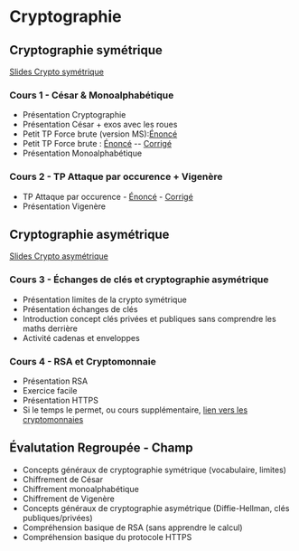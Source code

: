 # Cryptographie

## Cryptographie symétrique 

[Slides Crypto symétrique](https://docs.google.com/presentation/d/1Plpvb6Sg83trGAN6-ycAotzNH33uwxLqG6sexaVzXr4) 

### Cours 1 - César & Monoalphabétique

* Présentation Cryptographie
* Présentation César + exos avec les roues
* Petit TP Force brute (version MS):[Énoncé](https://notebook.basthon.fr/?extensions=linenumbers%2Csequenced,romd&kernel=python&ipynb=eJztWety28YVfpVTeFqSMUVZkuMmtKyOo6qpO3bsyo6nM6VHWgALYCNwAS0WkEiPZ_oonf6K8hp8sX4HS5AgKSvypdNb4LG42N1z9tzPB-CtF8g0LbzhX996Y2lFKKzwhm_f9ev5EzvJpTf0xsKchdmF9vpekZUm4Ln9UFVU2EkqH428XISh0vFw915--dAXwVlsslKHW0GWZmaYi1xMxEWi8ocjjw5opPeTvQWt2xMkGQbCypF3QPuKglQUBVYjQZHYUjrKQCqMEluJCkOpsWRN6XZvqwP6jfaL_CEdS8h6XkpS2posLAOrKtksfhjf_e1kr5Y1P6BDSZEKEiUNycKCUlnKYQma_WSNpLSkAjeppEJZSfuCEiMjsEqszYvh9rbOrPSz7Gzgi8ImmR5EZpuPUOOYChM86ty0EQJLW2zLSIbyy92dr4Kv73312_tfP4h2HgxyHXcWlvQzE0ozpHsPKVRFnorJUOlUafmQYJVYaSzRl_AQJVLFiR3uwV2sfmpB_Y07ceRtQ3VxMKB93xyMNOEa6ZeKqqwsKO2ISk4pKytpLGEcUKlJlGyF3GSxEeOx7FOQ4Yf-VOYTC5M1SvUdD6PgoCmFkozUQQZHYQ-mUvwvyC_jojn7tSxVmmJvkDoatvKtrRvAMUpqVoakpQkFCayAs4KlN2d_Z5UUZAlL8rPSZppG3vOyMsrAMk3kbAROlKUw9Y0hicjZznmIRDlgK3rv-h-aZHfoMFFRZORYakvFZDy7srX5aIueSii0XIQKh7OrQpiRHunfC12wmtA4V7BvHz6A5UWaZlioMmWci5hudjVng9jWBI_BguzUsSwKETeHzK4oNrN_gKcorz93MNIfoeFmJbBSpJs1RExLI1352HBGjjBS6a3qw9GlNIGCFjvU5PdIP9cUQR6NpC41YiPTKBswwmkoA5HKk0CYLv73qb7vnZ6XikMXZpSc81gSgZ39iBQ4xfi0NqlIYbEuwisWZZDIHoXsEsRamifCRziGHdjY7WQru7NOB7VA31uVqgLxnoprpTmlbu3DFPkiL-U454E7QDaOFQrywDktFj1Xs-DLPNOhYVdecuIVvFgguVQltJXFsBZip0d_RlKmrKPl_M58i3SyW5ClUJQ10kv6hs_Za9mhoN-N9O6t6f_C9Dv31hmsRxM7tLAy9IaRSAu5FlxBFsp2YIUyouv9N3RFrdPpkBv9oTExOzaXZly7B-JKXRu57WHeUkhCc0EJ5PLBEePY5Bmqv1roNbuS605vqin_fQGe49mPlpWdS8QXjqJuYU0P4-HG2R1wr2RpG9OZJWGtG3XR93qOcBFbyz1u9BqEHAbSctCzmF2MMeytCXIy51mLsy5Mo-Q696N5PLZYHRwc1OIFc190ZKdPu73lhk7QuWG3xu6d9u5xaze8uLD-icDvI0IX7I48MfJ6tLjutLxTUkd05q4RZIUPxR6_PHzyZMmIveAYYTRIswtpur3eKpvaGlwyx0qXRVCm8v08nd2kkc6kEsyDxHS7zVlbc_dtOTV69GvafUB353eOh_PRBitO1TtYhNFFIF1NGAwGlINtlXHecWagODudWimBXX3eCv65QdzAaC9X8nKZ2picZ-_Ia2gcP4wb8hY_JCLqUlCypU4ClHHrDXWZpn0PLTYvLQPONzc3CyMu2un8SaWIzfdMzAsfspcL3KfVpk2Om9VKxKym5xspzvIMFvLe3Kbl46JDa9K7kAf-rEs2oyREGW4Hy-u_qNvu3q7ZOlhxEkjAie64iE_mMwCUqeydrtRnbm4L4NKCK0jIsm6faGV1yXJ76nxlvq7DPm3B1abxzenkbUTpA1GrYo5zkfEBt3vd4YeDXPC8hrdaaVPPQppGyuYEBgkqUKxAzSLIDCKM23MtUBshcBzu1Y8fTk4U7p5T5hUmYYQQDGdXACa2oBbdD2WBxoFO5XqWg9oQhTk1kku7IlwDCWdX14C6z9yG_5_r9tw4N8fa7eDKR6fDLTBJS6Q2GFh9QGjBDEh9LRChbhNv4eIZovdx6IRFWih8nVCtBKufUlfkCJGeWOAWifl8oTVL_gF4pgEowPdlApCy1wYpU4nCfx1QcX9XFXhEq6tRZpYBQ0q3XTCso5mbQiL4SbCNycpGf46u5mQVtXj9CkdRh3kUoozcE0SRAzkUS4L3RP5qGrtVF6KrFrveR2CwNnP32pxoqCVqy_CjGa4SriTiCg2fyPjJPXGJpkK0HppGem7Sk6WzRh4yzL8stSnpTJiS70JBvvGry4uxGXnMtMFUz9afo4E-AKLWuPZcPZgH6CMu9fDR68dPj74_ptnf6PCPj7_79uiYXjzH_aujl6-OjpdHzHMG7l_E-JDPaPj1lkq0Y26j9KyKtEK_rk2rRziFNg74V8LAdu9adMObkJ6juLbF_QLnPhjO7S3h3HtfVfwcluMs68iGYw7TB7OrGvXUJhKlzcbIx6J-pFn6q3beoszRKXqf1PElXaZjUvLSx7C6HI8vKdb--HTAIr7OVt5OovoDe9oaM_UX56CS1q-zulH94oShqZ-VLGqf0Imwva6VHHEFt_dC-XXttCQifpno3iXOS3KUqfr1G4-hAL8tfk_s1b0pwDOIdMEsIlUXoAarwao-mpVb7fNxX2ADNskv-u-DbBuhWwQmQ9YAsbFX-78AuH8LgNvs-J-131_X7Qdoafzqqdv7j234n7Pdv6_B31m76MXx82-PHz97doTRk-8On7x4_JTWN_G10pHvXY8EbixAH40EPle7vgUy-NnOTput_ZfG_r_Z2O-3voocz67KRXOHgWc_jdtdtNa3_fGo5YTmhQo_YKG0gbFv0EJrp52enoK7x__OzVRXok_nJqJJRycZWovGqDTcTv2EsokWeVnFNNGU62mgLbrPSF_A0FrGldTVgJRfRVtx0ifMRrpCPU4MxQlNOzqGqOcRMMBFh_cyEXMqfGli7F-ZnPoiZvaDmr3gagtekJBlwQ6_Erij2AfFJIG8vrCxmQZRDTFAMtUyL_mrEE2gTmqSMyqqMwyjRNIUv4ERkTER5I-0iEhWRrDwknQCzqUvoz7VK8A4kJu_myao3ZTJpIqZyiSTPlUi94WAuhND535EuZ9IthsfytbEjIRF3EGxrKIYiybm7RfYSgH_mUIL-AxG9adTw-oLnNFows3VWC3Pa20EFOr4wDIJRSxtmFSwwjRjRwinLLTgH-gxN1OUQwEtYgKUihhLFROYEQQQJEy0OIfxtZSV4hNqz01NHPNpbKxYuwNGmrX3Ezg0ZtuXPmwKkpjcPQyTcuDBjjX_gYuqOsQ-7aXV7crbm_7KCWfSaHSxXAZ8N_8Af6LFmDm-cJ9V96ir8onbyUU0FToukTHY4T68Ym5O4e73vHeQVfvIIqBUb3h_eXMC-JMZb7j77p8XgZcy)
* Petit TP Force brute : [Énoncé](https://notebook.basthon.fr/?extensions=romd%2Csequenced%2Clinenumbers&kernel=python&ipynb=eJztWOlu5MYRfpUKF8losKPRtd7YI60AW_YPBzYc2MYiQLiQmmSR7IjTpPqgNLPYdwn8y_Jr6MXyFTmXNHtvYCSARxiRfdXxVdXX3fMySrmqXDT558toyl5lyqto8vLVqOs_97OGo0k0VfYyq69NNIpcHWwqfSeZbsn5WcXP4qhRWaZNMTncb26OE5VeFrYOJttN66q2k0Y1aqauS90cxxGdUmxOyqPV2n5OWtZ4UZ7j6JRONKWVcg6juaJc7WqT11iqrFa7pc4yNhjyNvSz9_Qp_cUkrjmmHxm2XgUmbbyts5B63fJy8MPknuyVR52tzSmdMeU6LTVbYuexUntqgATd_eYtUxXIoVExOe2ZThSVlnOIKr1v3GRvz9Sek7q-HCfK-bI249zuiQo9LcjZ9NngbRNhMHu3xzln_NnhwefpF_uf__XJF0_zg6fjxhSDFZJJbTO2E9o_pky7plKziTaVNnxMQKXQBkP0GSJEJeui9JMjhEvcrzxWf9VrjKM9uK5Ox3SS2NPYED6x-UlTWwdH1UC1PKc6tGw94T2lYEgFQaGxdWHVdMojSms86G-hmXlAtnRq1MuwGgGaU8Zk2aQ1AoU56KrwdZSEwi11P-egqwpz06pfIyi_N7opAqPZiDPEnmaUlkAButJ1NO_-LS5p2JIFSurga0Nx9ENorbZAZpk5W4mT1xWgfmtKInP2GnlFoZwKitGr0YcW2SM6K3WeW56y8eRm07tb38FHu_Qdw6H1IFw4u7t1ysYmNl8r48RNeNxo4DtCDIC8qqoaA22tbR8iWXd3uxCD3DaEiAFBCeqUnVPFUsndLRX27hfIVOFNej_CwW0i8KyqbQpR82C5Z4-tWDTIIl29Fz18c8M21XDigJblHZsfDOWwx6Cmg0Fq1AasAQwuMk5Vxeepsjv4jqhrDy-ugpbMBYosJY8hlfq7X1EBF3i_6BBVFQDLJApIr6opVYIMzAaAtR8VYHv5F-POiJ_BKzzfrZCQHbH00xCTSWwOhlQpqPJSZV8J4kcbWl1sDjcn_EMmHOzfn7EdHMEHKrNokqvK8YNYpXXGm3HKOKfXwzHpKaKp3bnC8xmBhHbiSMXRkB5Jt-7ARHkN1GABiSKvEkD35U9n3367Xg-pi_V4G1f1Ndud4XBTSIe2pOlUm-DSABlvlNj7z5bPe8MhOi3tzs5S027vAJ6d7UP6Mx0-pceLVi_DskdibIkSPB_R81rgFqQo1bsZygU1FpvGYu_Z2UQrjsbjcRyNCI8hQbQ0pQz4htMgnp2nyHUfTUyoqlEEGmqCl035xVbQVCH9UWJZXTY1NEUv3odH8KEzb6vHKFkkVZdiQr2AEc3x-vN_VMOH6xL-uQ7_gjmu35GQDe8sYmF-2SQXqTUizG0V9klAykaB2IT-ZgBH9oYNjtxgRmCJPWQsBny3SAQXdCuLG7ZT9su1XSGDi4W4F1W6KvI3yh3BmKpkYBZcT7Xd7mlEkzFK41Qwp0Z1yZ-CbsbYK5Qp0ImOFipFQdjgG9nreg977V4oBw-kG_bdCl8R46QAnE6kDQ9wipK9vtufUUNy-lnok1H0LI1e-QJL_ht8szD6Ge2LtNhMXbHYC9EXR4AruQnGBrpUNkgrU5TYpL25nmJflhV9IcbR9w83sglJMa4FDhfyv-Z0pWEwkM68tuvix5lyY9GkY7ewiuvGNgDUF6iIDOERnW-I-ROk00DWOxXyDnh2jUqFp2nxeQ153U_kfnSRztA0XK5cy7jnEQTc73j8Gla7L4MRpslHiNvE_vl2Hk4E_JXZ22HaSKR1pFaKulj9QZ2fSJ1Ha-r8smNM1PHdb9MFiYEinPCRkdJXq2R-DUe-m0JwNainysuZteOwnnk-llS-rzOda-G9LgrcnXoebsGkclTqVRjoqjdQ7OutWyXh20yECSqXC8LGQhjgQuWVd1thfkBsiG5qa7iFDonBO4juAa1BN5vihm6qKWm-SfDa3kynN1SYZPoxtPaQSH83mhtr1x18d4b_i0z3-zHciD6A2v4gtk8kticb97of724BZKXlnHSf4LYOXxuUszrB4YqAuoDMxILdJF7m4uICgiP5u7Jz06oRXdmcZgNT1jivGbwFW0JeUlI9M6oJbUEzHLfMPDUep8_YXANjw0WL--OYdNLmu0U5IvTmpsUVq7RUlDQfmKKw6ioH6V0PZK4sEkkuYVtg_r3OeaIKET_uxCupVciChWILZiQg7SsITrBiVsLeRPnCztO841QsmRtuglxpaQZ3Kltekmsv8ZqDA-d4plbl1uawPzcqJ26tEuOZTAnJIeF8RN2IVWK3_OZTovap5rItZJUtZyPsHU2iFNydgfqTnJqkZMFNlAqa6GEg0isquM0LDNpCpl9jKqXybw4vEDOAmsznVtxX0LH0RG6H1hu-6rxRcGiQMF2VlIu1WdkChXktgVC9s_BCHvBjAVPewAGjCtIWd95g2M0AIxbAkKw06grgG-ZWi4YucnNbFKJNwCpMryA24n1SIqCFYB8SYIolBfVtAFNJ4gHHTv64z6ouxT7t5Px-FPJidE_DJVsDMmw4ldbix8Nzo6Yi8e_9T0JHtKObWT9zCC0VLhsBFYMZ_Y9G6Fus6NtH0SvYahJUEbbXaPJk3TjH_b220eTw1X8AjnnnTg) -- [Corrigé](https://notebook.basthon.fr/?kernel=python&ipynb=eJztWetu28gVfpVTBq0sRJZjO5tuZMfAxtsfW-xii91FUKAM7CE5JKemZui50JKCvEvRX_W-hl6s3yF1s-VN7Kz_FLUCmeTMnNt3zvlmqHyIUllVLhr940M0ll5kwoto9OHjoB0_89NaRqNoLOxFZq50NIicCTblseNMNeT8tJJv4qgWWaZ0MTp4UU-OEpFeFNYEne2mpjJ2VItaTMVVqeqjOKITivVxebiS7dakpcGN8DKOTuhYUVoJ5zCbC8rFrtK5gaiwSuyWKsukxpS3oVu9p07oTzpx9RH9JOHrZZCktLcmC6lXjVxOPkzv8V552Ppan9CppFylpZKWpPOQVJ5qIEHzX72VVAVyeKgkOeUlHQsqrcyhqvS-dqO9PW28TIy5GCbC-dLoYW732IQaF-Rs-qb3qYVwWHq3J3OZya8O9r9OX7_4-s8vX7_K918Na130VkgmxmbSjujFEWXK1ZWYjpSulJZHBFQKpTFFXyFDVEpVlH50iHRx-JWH9NvOYhztIXRxMqTjxJ7EmvCJ9c-KGhMcVT3RyBmZ0EjrCfcpBU0iMAq1NYUV47EcUGpwob-GeuoB2TKoQafDKiRoRpkkK3VqkCiswVCFr6MkFG5p-50MqqqwNq06GUb53uimSIySmoMh6WlKaQkUYCtdZ3P-Lw5JwZcsUGKCN5ri6MfQWGWBzLJytgonNxWg_mRJonL2ar5Fo5wwitHHwUOb7BmdlirPrRxL7clNx_Nr38JHu_S9REDrSYRwOr92wmLq1Firivl1rGP9rdCOI0bwtQLUA6QDSRBVZTDRGGW7bLGK-fVCI8pcE5IHMDm_Y-mcKJb25tdU2Pm_oVOEu12I9RfEus0JXopqm03ELFjZEclWWmoUlKruxRR_mUibKgSxT8tOj_WPmnL4o9HeQaNKjAaBAIPzTKaikmepsDv4Dqh97p9fBsVFDBQldz-mROrn_0EznOP-vEVUVAAs4yyg0qq6FAmKMesB1m6Wge30nw9bJ34BxcjZboXabDmmW4acjGK936dKwJTnhnvLiB9uWHWxPthc8HdesP_i5ort5DA-MJlFo1xUTt7KVWoyuZmnTOZt-Ok2HqOOLmrjzgSubwiEtBNHIo769IyHVYsmWq0negtMBHmRALtvfj797ru1PLQu5HE3rMyVtDv9_qaSFm6u07HSwaUBOn5TYweAtPKsSyRUp6Xd2Vla2u0CwLX1vU9_pINX9Hzx1Omw0qMytlQxoM_onWG8GSpK1W6GfkGTxbq22Id2NtHqve0N6LDfv3Nugrn9FzwZc2vIiUwDB3uWov59NNKhqgYRWKoOnvfs91uJFAWPR4mV4qI2MBC9vw_N4EOn3lbP0cYotLbsmJmBLB6H68__UF8frNv6FxP-CXdct2GhQD7b2Lwx8B66qLYBYW0jsI0CUqkFyI4pcQpweOvY4M0NtgSW2GKG7MD3i9pwQTUsXEs7ln4p2zY3-Jl5fdG5q8b_Tb0DOFOVEpgF19Fvu7lqtqS1UDg0zKgWbT-koKAhthKhCwxioIFJNhA2OIi3wi7CzrpnGsIF5YZtucKX1TjuCacSfkYEOGTxUaDdvtFWfDha2ONZjCydXsUCTx6DgxZOv6HXrC3WY1cstkqMxRHgSiZB20AXwgZ-ygQlNmkmV2Ns28vui6Mfbm9tI0gD25W6_kL7tzJd6e_1eDA3ds0GOHBuCI1augurrG5sDMB8gQnrYGJR-YaaP0A79VjeiZC3sEtXi5SZmxafO9jsFiF304tqhqn-UnSt5EZI0HBz4PkdPHdTh0SWRl-gjqNegv9uuwxHjP7K7e08bdTROlUrQ0_M-RjMebhmzm9awkQbz38dLzgMDOGYjjR3vlhV8x0U-XkGwYuDGQvPJ9qWwjri-VJO-cFkKldMe20WZHsQur0pk8jRqpehp6rOQfav825VhJ9yES6InF8fNgThgAuVF95tpfkWryG7qTUICwOcg8_w3C1Wg22piwlNqjEpOUlw20zG4wkVOhkzqz2U15jCVlwKWCzvEDsHr_gk1_X2nczHE4_FfrcZcKhce0re6X-aBB-NCL-MDNfyt4jwwWTYnnjvSYgDegATPvHg7-TBlxtvhj_NrwFkpfhUdZMPt45qGwy1Ou_hHQMNA52JBRlyvvT5-TkUR_zv0s50IwZ0aXOa9nRpcLrTuAu2hL6kJDPVog5NQVMczvQs1R5n1VhfAWMtiwZvoENSSZPvFuWAMJrrBi9ppaWipFlPF4UVlzk48qrHa1mINblE2gLrbwzOElGw-mGrXnATQxc8ZF-wIgHHX0JxAolpCX8T4Qs7S_OWgiEy07IO_FJMU4RT2fKCXHOB2xyUOcM1tSK3Nof_uRY5ycYKdl6SLqE5JDIfUDtjBfvNPyCVIAQysmwKlrLldICtpk6EQLhT7BRJTnVSSsaNjTKaGJFApDNUyCYvMGkLXn6FpZTynxmiQM4AajKbWQ5fwMYyEn69tF7LyzYagYB6iaTLknL2NisboDAznAjRBYso-II4FjDlNQLQoiBl8dYctHRTwAgBOJKVWlwCfC1lo9hCm7mZLQq2xmAVujMQa44-KZHQgrEPCTCFSEHdM4CpuPCAY6t_2FVVW2K_75x9a_95qtWnWn30WtXLan06vPz_Hl76m6puPNw41NzvSPN-cIPxLqTViLOWKT8t_mfkTIsxM9zfuh-5D2lH1dNuJVupUEsBjmJF9zM4xhYS3fNh9BHcqRNUEt4OotHL9cPZWGljo9HBx_8C5L-Piw)
* Présentation Monoalphabétique

### Cours 2 - TP Attaque par occurence + Vigenère

* TP Attaque par occurence - [Énoncé](https://notebook.basthon.fr/?extensions=linenumbers,romd,sequenced&ipynb=eJztWmty20YSvsosXbuSHYkSKVu2accpSIRh0IIESSApMnTZI3Aojg0CCB6K5dhVucb-S-2P3Wh_7CV4k5xkv54B-JAcJXaSqmzVKqGJafT0u3t6ZvhdxRdBkFYaX39XmYiMD3nGK43vPqwp-MvsIhaVRmXCkzfD6NuwslZJozzxCfZ4KM9Zml0E4stBJebDoQzPGvXN-O2jU-6_OUuiPByu-1EQJY2Yx_yCfzuW8aNBhT1hg_DxeGs2V-P44wgPPBODyhP2WDI_4GmKtyPORnxdhqMIU3ki-fpYDocixKssyTX2hnzC_haepvEjdiQg6ze5YDLMkmiY-5k8F-XLT6P7eGO8pWSNn7BdwUbSH0uRMJFmmCkzFsMSbPrvLBEsyFmKQSBYKjPBHnM2TsQIpMZZFqeNjY0wysRpFL2pnvI0G0dhdZRsEAs5OWNp4n-5chMiBBZZuiFGYiju1WsP_IebD-7ffbg9qm1X4_BsZWbJ0ygZiqTBNh-xoUzjgF80ZBjIUDxisMqZDPGK3YOH2FjIs3HW2IK7SP0gw-wdzXFQ2YDq_EmVPT5NngxChr9BeCzZeZSnLFjh5-Idi_JzkWQMzz7LQ8ZzskKcRGcJn0zEGvMjfLFWHl9kMFmp1JqmkUg46B0bCpaI0I_gKOAAFOCTstP8LC15d0QugwC4fqDnkJV_tXV9OEaKkJRhImMXzB_DCuDlz705_YFUkpBlmLPTKM-ikA0qB_l5IhNYpoyca4EzigKY-saQRORsxPSIRHlCVqx8WPvUJLvFdsdyNErERIQZSy8m08tMmY-tsz0BheYvJ1EY8SAe81PgEMogHITAOc0zMjV0zhJ-zmUAP3GFoEKZNJ9eFoQScuZEpCk_E_CIZJyB2PSyYISH0uM3cmYCITHkccbxFsizwCBWr2FyH6Sml9VB-BkmuV46MsGD60WHv8sToevNNe_FiDsZ_KqCYr4ViS9hvRorC4Iy61ynNJfnpGgsEmhyg0H9CC9YKgLEWEAUJKSIxXX7rZEBkRghl5gJ0gGHApg7XHJ5VcsiU_FuPVBGJ0YXNAGIATGcxEixYQKKcS5TlsHjCrl61fCkO94NKw0ywhU3QHCxHJWeeIs6B08uqDoIM4K-LMbsSyQS_de12VG727UNm3VOOjtt9-kJ89oHHdZpHxwenzg2O3Bttt928e8x_rH1NNLtFjOUXWBWx2i1j3fbeyYsSjZSkadKcConcSBHkiQIJJR4yctJJIKxs9s0n1rP7NbzPWf_wD08Ovbane5Jr1_ycIkKagNFbiCyLFEFLElEGkfhEPxKMBvyECVwiUfJs9Baq328f_TU7hmHJ3vPuztuu7_7rOMceFaraZY8tamGYjaN6qAkX3Hl7TFH2Vb-5gn3s-mPxD0KfXKrmju3_PSytPyMXGn7sFCQJz50TBeJxTxZHAbzkqhrO5JzFCWl4jJkS85tEGGqabew4magDWHPEy7hDHDWk5BeVGCoWMz5LNeJVV6tvrutKclRwawqU4W1ervB5n8aqWTpj5GVY0GmiiOsuRIptSrDoXh7W8U-LwUvQhQBnBTe42zZYdU5ZUUAtruCoMCrmuDtOfaiRAchyzOJeVRos4KQik50IWTPBZE-EkQLMmgkciVkFjNhSsyvFekXc_yfkYa_xlqmi8BCAM1DRi18nGpXppa-WUy9XkxqVaNLutdj7CrkiyvS67kiSCle5uLNTRGuUITEPL0xSiYog6iuebauuy1KSGSmn-WcHP85Euq8IDuNKOzFQloJVaYHIZXnbHUp6m8vQ2dkbxM5FEjxVvg5ifQS6RZmlUaYB8FaBZ6I84x67BefvtxBxnOoTkZAloequC8sL5C7XF7KdehVy2bPT1q2eWAzu2s_Ne0W81Bk7efMfr7foe8Ts3dinjxnzRW713vaObFfLa_2aqFSS3258ryiAqZLGpUxKnBlaXtVJfWPBC01aNHUujOk5Q1iTi-HVKeREqof0AuVyotZVvozDX7bovQ59q9k_IzgldNE8DdxBBNXXvyatgx_bDdLgi-gHXRQGqkKHuYYVud__0MNTn3e31BiyIlIaJvzM4G32NcsNYfBx9rSxd5GpTPWsoyhaIdCNzrT_-g6oOJNjFRI3bmzS9sIWueTSIVScq2mquD86s4dJTPVCNX0ZCozUhb5fp7QJgPPq5AwJiEoQG7rVmphyS_KsriuFYKXaBFdnugtA7kQoGKl4eEZyIwSHk7_xWkJUEKqXoxWHdrmLEo86yw45FKK7qoy6FPLLfTeskyiIqer7PO6vOsN9p-9z_vMFm6PJsEeSy4vac1BoPb15hr73f5_obnvLvRuV9qzX-jOPrE3-6WebN4I_LF92ceboE9oy1aR9MiHlBAQ0RPUzdTPg8X26tYNvdtH-qbl3m2G8Ct6Nzuk7ehEV_JgRUWLCpYliRfTNhML_dqVECsatJkk1998wWpFzOve43qpulqbUu13SS5HlTkTq_Xt0gm6IbnaJL5Yg7sbg8radSFe3P6DOpUOne2o06GFJYMe8DqmtuIjvYpaBtShULkQYMcLCrOlANMa8NarV68GoWv1WMdy960mHnq213J6PavfZA6aGINZfbbvuJbtMcJz7KaHr0PHdk2jx7qOxwy3B6RD55DmDMKu2QeKQj60vLZj9HtsBwPXbhL9FqYf2BZD--T1HdewiFzPNJpopBQpmogtnWlrIQbhDhED-5ZnYjJrWp5nNE0Dj4vTrP6-0zH0nK7l2gYr5tGrvtWGsKZ3aDVNzzgBUavpYG63Yz1jS-q7FknYhlisBd16Dus7oOr0uxazmhpGAhqY2usp0W01Synes12nSYzbrI3XjuvQJDVuGT2zD8marGO22-CiFFQEXea0j4ymQe_N_lPbc5izb3VBEvP75pFLnIiQtrKjJXYwxek34RLI4DUNj-3YILfb05Obpq31IQvsmV4Xg0FouNqWO8pwMBCz2i3MBiEtigURIMChRYFARLRDWpbdom-yqaO8bymrKxFhgrbVbHqOoaLG6FlteiAJIHKTXMwczRfcyHEQw8LLHQonYt02dZSAXssy-hqduHo929mBL5SsS2GKKKMJhZqQvUlhA0N5nh6ToIOw7zRtMFQBaFj2CXjaZOamVerrdYw-24N0-6BGc10HcULmViNE3Z7Z34EEBsj1LMwq4nEhEAuzULj3DUvzUJlSMlFO7QCEUIDkzmGfdCWaCE_XAmtLZw2saR3YigokcAuFS5pND0lnwLxLGriOihULzNUk0skEA0VeC4y4a5KYXl95A_L2TSWeZ-4bFNvwCLS1XZUWKuf0lJbZ05FZpFlfRe6-dnVfid-0-jvkYZuhJPQJSBEFp-05XcPVsaDi5NAm55RJR3G5T-r0iQbrMp2SNjh0UXmUkPsGLOPs7blGVwkB1p7y5SBUWdRjR5brGogOeFYXCbNFOUjIfbN95Fm2Th1i7ypfFYo4XcwqQnbH6feWRNSGBbkyGdRgD6GtJ3jWoeNRXHZVLlvkl6ZV1DmjrZ61e53CVDskYZee4F0PMY9AMNwypcz-ocq3EoFcA78cIqYXsCgui5L96fvCn2vfr_fr4v9bxz_L1nFraesYXzmvmO2c_Cs-VfvFm_dSa2xEXawEhvRl0Qb-9P3fx-hrygN4tUFjGT8NBM_L1iJlDX38-ZevX6yWF0VnEiGRV8ciRcj44w26_nuZyhSb1KHc4HRZCIx0vS7D9WG0sb6R8G83SJON3eQiVgxj9OEbcoKYSzeUEC9HCd3CfaVv2r4c8SDVB0Lv2RG0Ye_Z7rzNfq8Om324nrqg94ywGuvLf-z9VUjjPSu_aUINE018avVqbfOv7D3B6hgf43O_WqsVoC0Mj_DZrt57WIDuYuhpUIl1D0NDgbZKrG0M9xRo834Buo-hjc-96sN6AXqAYVuBNkvQQwwP8LlbfbhdgGqbGO8r2N2Sfo0UaOKzVd0uGdRIgV0Fqz0oYaSBg0-9ul2yqJEKroLN6ZEOFhmkWt8qYaTEjoLV7pYw0qKjYaX6NVLj2RUY6fF0GVYnPQ7x2axu3ythpEdPwe6W-tZJjxMF2yr1qJMeLQ0rZamTHs8VrF7qUSc9ugpWK-1SJz36Gqb5FkmGkpFmPNNnBvNtCu28ArTT-jR6eqkv-ZAeJl0q6ePe4_njER4z_6fv_0lUzZClgp1ydeVEN60-aAq9j9FNekynGO-unb_MrqUoqKldr1XZcZ6og9qRvsIlnJjH2MOqyy3UA3U5OMwZloM0D6CKKgErYnYctcZQliJf0tpxg35q1uy4oDyc-RhiccCjNs3FUQmw6tMfUUOWcdfUyiRD7Jr1IQwM8DpPv8lX9LH5BOV-Ab3KdgWgykTY0YTFEXUiJlJl_bUjnzpmRLFcWBWXda8BZ6vK2vpK4V1xnU4HY4QIDy3pHGITPYmGciTpoLY4LsECMqi8oi2-XmKoaEoKmV_ccIH33Sr9kCIOuE_MP3JMpk_p1EFFCu7Ty2-o6ga0pi_cHPzG46c_aJ961VfFpccVl5F6PI6T6C2KPf2IpMqm36u4lepML5j-sKb0z6iYE0KKQPGxrKXquaFWQySC-Rb9Tp7Nfa1DTwWB9hpenUdZyRTZIdXZSHHxOztIodOt4jygyoyM-Gowy6L8tTpDOuP0AxAqGgUiA_3R9DKhXiPVQbVb9BrvKFey6T8yFJLy5DaFRFg5yd36lxpiHiJaWzgEcYGcWJGBxknFBAvvDFVf0JBR0d1MpGoAolxZdxjlhFlesS5WFN0FJjM7IJBV1BYHoiqH6LZ8uHzlsXhRdXOowf9-EqEw_J6h92JtieEbkYQiSGPh06j4Bc7LkE-IontBv0zBorwq4wuNSQcxquGBKsCIFQZgxQw93qp8gKzh6ShKEIeVxt354CXMGyWVRv3DfwH6qbvT) - [Corrigé](https://notebook.basthon.fr/?ipynb=eJztXOty20aWfpVepmZtJzIlUjeLcTwFERAEGjeBACkydNkQCUpIQAABQMVy7Kq8xv6bmh-74_2xL6E3mSfZ73QDIikpTuTJViW1lE0BaPS5X_rgoKmfauMgivJa69ufarOg8Cd-4ddaP33Y4OOvi6s0qLVqMz_7fpL8GNc2ankyz8Y09nwSXrK8uIqCb0a11J9Mwvi81dxK33595o-_P8-SeTx5Ok6iJGulfupf-T9ehOnXoxp7wUbx84vtG1gxZ3yR4MQvglHtBXsesnHk5znuTn029Z-G8TQBqJ-F_tOLcDIJYtwqsrmYvRm-YP8en-Xp18wJwOsP84CFcZElk_m4CC-D6ubD8D7fvNjmvKYvWDtg03B8EQYZC_ICkGHBUmiCXf93kQUsmrMcF1HA8rAI2HOfXWTBFKguiiLNW5ubcVIEZ0nyff3Mz4uLJK5Ps00iEc7OWZ6Nv3n0qYlgOCjyzWAaTILdZuPZ-GDr2f7Owd60sVdP4_NHN5o8S7JJkLXY1tdsEuZp5F-1wjgK4-BrBq2chzFusV1YiF0E4flF0dqGuUj8qAD0oaA4qm1CdP9FnT0_y16MYoafUdwN2WUyz1n0yL8M3rFkfhlkBcP5mM1j5s9JC2mWnGf-bBZssHGCA-vM06sCKquE2hA4shAGescmAcuCeJzAUJiDoQifnJ3Nz_OKdi-Yh1GEueNIwJCWf7N2xzBMGMQkDAsKdsXGF9ACaI0X1rz-G4kUgpfJnJ0l8yKJ2ahmzS-zMINmKs-54zjTJIKqP-mS8JzNlE4RKC9Ii7UPGw8Nsi9Y-yKcTrNgFsQFy69m1x8Lrj72lOkBBFrcnCVx4kfphX-GOeWUdpJlAUIAVsU_AJzNC9I7FFBk_qUfRjCaL2aTX5Marj-WWDOy7CzIc_88gHlC5jNgvv5YUsVJZf5PsxHAPyZ-Wvi4i8k3XkKkvoP-x0B1_bE-ij9DP3fzSBH40d0M5L-bZ4FIPndMmcIJw-g3ZRflbZCNQ2ivwarswNW6kCmfh5ckaBpkkOQTCh0nuMHyIILDRYQhBBdpcFd_G6RAREnsh4AE6siHAICdrNi_LngJ8-Dd04grnQhdEQAmRkRwliLeJhkwpvMwZwUszifXbyueZMe9Sa019aM8uGUHcB6s-qgbvEXWgymXZB3FBY2-Lq_ZNwgr-tfXmOP1-5qksd5p79Czj06Z61k91vOsk-6poTHL1pjp2fjdxS9NgJFwXzCJKwZ6NaSO1217ugKVkpK46_GEnIezNAqnIXEQhZDitV8BEQvSYVtWjtRjrfNSN0zLPnG6rtfrnw6GFQ2bsCBTkOtGQVFkPJ0hjvI0iSegVw2ziR8jIa7QqGiWUguxu6ZzpA2kk1P9Zf_Q9obt455huWpHViqaQlWT4AaMsmJIxvK5uS98JHFucD_zx8X1P4h6Eo_Jrhx2ofnrj5Xmb9BVuo9LAf1sDBnzZWSpny1fRosEKTI9onOaZJXgYcxWjNsixJThvsD6WwA3mL3M_BDGAGUBhPiiDEPZYkFnNVE89uv1d08EpnBaEquHOZ_1-EmLLX7EpIrk-AJheRGQqtIEKzDyHXscxpPg7RPu_H7FeOmicOCstJ7PVg1WX2DmCKC7WxP48GOB8Mli9jJHVszmRQg4yrRFiYh7J2oS0ucSS_c40RIPYhKZEjwHN8xUM7_lqF8t5v8CN_53WNlEFlhyoIXL8GXQp-RV8IXwxqe-Ww5qnqQrvHd97PbIV7e4F7ABEkprmb2FKuJH5CGpn3_SS2bIg0iv8-KpqL0oIBGZ42Lui4Xu4RyKuCA9Tcntg6WwCnieHsWUn4vHK17_ZHX0Bu0TQocEGbwNxnNi6TXCLS5qre3mRg12SOeFqLfFeZVWczDizwBH6HD98EQZIx22LV1XVIV1ta5hmTJgLa_LupZ3LGmuwjxTYYeWid8Sfimcz9ifCfoTMFT78OrhqzA0dwmDkGmQe2K-5iytetBmtepVy-ObjsZennY0xdKY1teOFK3DXEikvWTaS7NHx1NlcKqcvmTyI20wOOqdam9WixC-fvIKpFoQ31BaFYmWkiul3SrhvqmTUZyAVkCUkXw5nNCqCzavP05o9UCg8jJFrJ88Wm9yxfhGgn91rVz6WarO2Be3fsgfH7KqfoY61-vqel1dr6vrdfXPtK7et6ruPGRR_Zw8SctqV9MVs60wxVUcU9GZjJVW6TKla0t01MwjzdS6zHikHB05kvabFtZa4Z8Tz7Uz8Ph9mkDk2qvf0hPga0eRRV8hOcPneQDwxBbPcVlf_PyJHqibi-dp8pdwFmTUY_uFimL5OXqlGRHd1xNZfpbmXo4UXzDksjgQD9bX_yPCgxcSwZTXCl9-2aYeFi1_WcJrhOxOquFVx1-__JLzTKHDH7ILXvLkLBmP5xl1uHD-GBymxAR57hPx6L60EpbZKrgrFdIc4SK8fib6VWRCDJUJ2I_PgWaa-fH1f_mUGTmT_NmfkjH12JY5vllwffDFBW3z7DCmFk8gGptVdVQWa3X2eV2Fuw2dP3xf4TNLG52AoJAVm1e4FkPA9u3WBvvd_r8S1NtLNc2tsuVXqpYH1iy_VqssFsj_23rl_uLgAeXKY0Q9AiKnCXDpGRJnPp5Hy2XHF5-oae6pJ1ZrmpsJv6Gm0WLqf85EKo8ecW_hzrLC8XLcFsFSHXPLxcrC5YaTu3e-Yo3S58WafDdX3U5OubB7SCZHmjkPHjf3KiOIhfp28fRqA-ZujWobd5l49eS-NfzZQ9ZwibVIhkNxaOOwNYplcVDE4UjcU8XVsThoODwbxR1x9VIcdHEwBIApDhYO26PYxmFvFJ-IQUccujg0R7ErrjwcdkdxD4edUdwXcKfiMBCoh-Lwuzxo9-j1CX8Bs7Qw0glup_RUfM-jNl_s-HuXarkLc6TzxYIHsBZc8s2bNxBZHbCeapuqjJOB5naMwUAdysxAMSQxdchMw1Y1l9E8Q5NdHE4MzVakAesbLpPsASadGCcEA30oQ0zhk09U1zOk4YAd4sLWZMLfAbilqQxlmDs0bEkldANFklGQcVQEiOc5RRNMwOaEDOQ7rgJgJquuK8mKhNNlMHVoGj1JwPRVW5NYCUe3hqoHZhX3RJUVVzoFUlU2ANvvqcdsRXxbJQ49sMU6kG1gsKEBrMawrzJVFmPEoATQwYCzrnEoLvhAsw2ZCHvMw23DNgiIX3ekgTIEZzLrKZ4HKlxAjtBmhudIskT3leGR5hrMMNU-UAJ-qDg2USJEQsuG4NgAiDGUYRLw4MqSyw41oGsPBLCsaEIe0oCuuH1cjGLJFro85IqDgpjqdQANRIIVFSyAgROVHIGQCIN0VK1DR9Kpwa2vcq1zFqECT5Vl15C410gD1aMT4gAsy2RiZgi6oEaGAxsqbh6SOxFpTxFeAnwdVRqK6UTVHWjGIWzBeV1xU3gZAZRigneZ3AaKcl1xTYwiEA1ZA0HugJKqnYKmRmqW1UpetycNmQ7uTGAjWNuAn5C6-RW8TleGh-BAArqBCqjSH5ccsVQLuftQUgUNHikVEW7UHobgCuDcOBmSrIQT7mmrIK2KqIE2VUvjWMCBXQpc4ZRdBJ0E9a5IYBvcV1QQ50AkkwICHL1gGH4nE5vukFsD_A4Vzp6rmBL5NiwCaTWbhwWPOQHSUQbCM8swG3LPNYWph5x9WR0ekoU1hpQwpEHyKBhNN_qSLXyB-8mJRsapgo780iRxhoSD9ZkISQ0U-sg8nElTgmYMXbelPmcCpF1uS2RfiqIBc1TbluAdsKxIEkqHYpAmDxXPcVVNhA6Rt7mtSkGMPqBKlz00hoMVFoViga4KBn6hw7UFgKueGC75ZZ_Hskp2kdUyz0kePxfmNUpVHRKHfTqDdV34PBxBsquQUoYnPN6qCWQa2OUEPr00i_yyTNkPb2v-0kPK3aeS4I_f-VyvWOsVa71irVes9Yr1J1ix1i2Xdctl3XL5Q7Rcdh703oR6LvsHoumyvSW6Lg3RdTloirbL7p7ou2yLvkuzsSs6L03RednfFa2X7d2V3su-6L08OyibL_ui-9LYE-2XZ03Rf2luiQbMrmjAbIkGzMG-6MA090ULplH2YJoHogmzI5owja2maMPs7a_fyzzwvcz2ynuZ9NYuj5vXEuNbDs1fxnz6RcUGm1K6CjEjHIdlvP_z5_-4gANXuyn52w9W-GdR4M-rjlbOWuKV-799--pxtQX4PMSTyLx-EeR4UhlfbNLG7td5mM8Qv-GmT9vAMSN_2gzjp5Nk8-lm5v-4SZJstrOrlBNMkXA3wxkedfJNzsTraUb7q_8q9lB_w59y-Oae98yBNOw9ay_y6Xu-wWEM01Pz7T2jWa2nqz_s_e2R1ntWHQmgAUAFn0az3tj6C3tPY01cd_HZrzca5dA2Lh189uq7B-XQDi5dMVTN2sWlxIe2q1l7uNT50NZ-ObSPSw2f3fpBsxx6hkuPD21VQwe4tPDZqR_slUONLVybfGynwt8gAWR8tut7FYEGCdDmY41n1RhJYODTrO9VJBokgs3HFvhIBpUUUm9uV2MkxCEfa-xUYyRFT4xV4jdIjONbYyTH0epYk-Q4wWervrdbjZEcAz62U8nbJDlO-dh2JUeT5OiIsYqXJsnxko81KzmaJEefjzUqvTRJjqEYE3TLIEPKyAu_EC_kFusRLbHRPC93QFx_FDu2ER4K7RAWWwy6i1MHp8X4nz__J2FVYpYH7Mzn-4dpD_0YOAOxYInecEqvCN_debl5s8eYnJq6xI06684zvjlgKjbn05zUT1Gs8J3KyAd8p_dkzrDI5vMIovAU8Ci4ede7wZCWknFILYtPyMehburC6s3nfRPLt6e8OirfQ2JW8_ofyCGrczd4QySMUR6JN5xQwHfz_If5I7FVY4Z0vzS9ztoBRrmKJkkcl9sismAW8qi_8z61CYgkDZeaMauyNzBnu848sY3lXflFCXrrTBNhoRWZY1RLs2QSTkPa3lbWxVhARrU3VMuJJYaSZkgu86t9ftDeqdNXZNLIHxPxe95Bi1fgvCLNQf364w-UdSNqJS3tVvlX3-3eV5HE8yharkk-4_3IbWOVO21u2Yzk89M0S94i29P3g-rs-mfuuCF_Yx5d_22DK6CgbE4TcnjKGOtazs9bfDlEJChvUa3Oi4Wxhe9xLxBmw63LpKiIIjxCXgWX2_hvSmZ6jikrvzqTCqIrhhlK-u_408K5T9_toaxRTmTAP73-mFGxkQuvapfFxjsKluL67wUySbUvIgdHWDrJ3uJLOMHCR4S0MAgcA0HxKIzEnDyYYeW9mSp2BZFSUd6ggicpkjnXLiopmlnt61tOKaL7mN3oAZ7M3bbcbsCDiL77MFndKbq8O-pXfA0OMM4SpAYMUDHzu3Ui173IdS9y3Ytc9yLXvcj_H73IP9f2d8PpH6r6SU866treUOlY7kDWzJen7eP19vf19vf19vc_2_b3xUb3e_u12w_p1-pKlx0rek9xcdL1HFvqdhUTJabX7WpMMVlP0pHVGc2TPNfBQZU83dK6rC05TNO7mKRKKsGM4rZlYgqfrCqOIWlmF_VCl-meS_htgJ94CutYnmNKuqYQuq6FNHzicVQE6Ci25QkmRrFMyEDediwAM1dxHM21NJwugylmTzrWBExb0T2NlXB0y1QMMGs5quJajkaVKApSwLaPsWKtiI9sDiIG2MKS4rCuhBUBWCWxn1-MEYMaQLtdzrrHobjgXU-XqH5DJWXgtqRLBMSvba1rmeDMZceWYYAKF5Aj1JlkHGquRvcts4OqlEk9pQ2UgDetQ50oESKhZUlwLAFEMl2YBDw4ruYw2QO6QVcAu5Yn5CENHFkOffNgFGu60KXMFQcFMcWwAQ1EghX6UiAYoC8FYporhIPVFM-mI-lU4tZXuNY5i1CBobgufZWBvEbrKgadEAdg2SUTM0nQBTUyHNhQcFMmdyLShiW8hMoB1DliOlF1uljWYQvO64qbwssIoBQTvLvkNlCU44hrYnQUm5LrgSB3QE3xTkHTIzW7SiWvc6yZ7Ajc9YCNYHUJfkLq5lfwuiPLlMGBRn_ZQgFU6Y9Ljliqhdzd1BRBg0dKRYQb9RhDcAVwLqkmyUo44Z66AtKKiBpoUznxOBZwoJcCVzhdB0GnQb0rEugS9xUFxDkQyWSBAEcvGIbfucSmY3JrgF_T4uw5Vk8j34ZFIK2n87DgMSdAbKsrPLMMM5N7bk-Y2uTso5iVycIeQ0owaZA8CkY7ktqaLnyB-4nqkXGqoCO_7JE4JuFgbSZCkr502kbm4Uz2NGhGOjrStTZnAqQdbstRzKOoyw4VXdfgHbCsSBKWTTFIk03LOHQUT4QOkde5rUpBpDagSpeVJbO7wqJQLNBVwcAvjuDaAsBRVMkhv2zzWFbILq5S5jnN4OfCvFKpKpk4bNMZrOvA5-EIml6FlIWCm-KtmkCmgV1U-PTSLPLL-99JvdpY6Xh8H6D6ifI0GNNV-dddXpdQ9hX91RO2jeokvRIzaQ3hr1z8c5qR8hkLOuJ6u_bhA4bOUIPNfPFVquri9SyMk6zWan74X9sNENY)
* Présentation Vigenère

## Cryptographie asymétrique 

[Slides Crypto asymétrique](https://docs.google.com/presentation/d/1qRRoix71veYpFYXdjv1m9bE1-_Vs5mkP6NINyZxsBcg) 

### Cours 3 - Échanges de clés et cryptographie asymétrique

* Présentation limites de la crypto symétrique
* Présentation échanges de clés
* Introduction concept clés privées et publiques sans comprendre les maths derrière
* Activité cadenas et enveloppes


### Cours 4 - RSA et Cryptomonnaie

* Présentation RSA
* Exercice facile
* Présentation HTTPS 
* Si le temps le permet, ou cours supplémentaire, [lien vers les cryptomonnaies](https://docs.google.com/presentation/d/1PQCjVCFhfWAEPejf5hwIj23kK6lYRVmFnFBqVuWK7cU/)


## Évalutation Regroupée - Champ

* Concepts généraux de cryptographie symétrique (vocabulaire, limites)
* Chiffrement de César
* Chiffrement monoalphabétique
* Chiffrement de Vigenère
* Concepts généraux de cryptographie asymétrique (Diffie-Hellman, clés publiques/privées)
* Compréhension basique de RSA (sans apprendre le calcul)
* Compréhension basique du protocole HTTPS